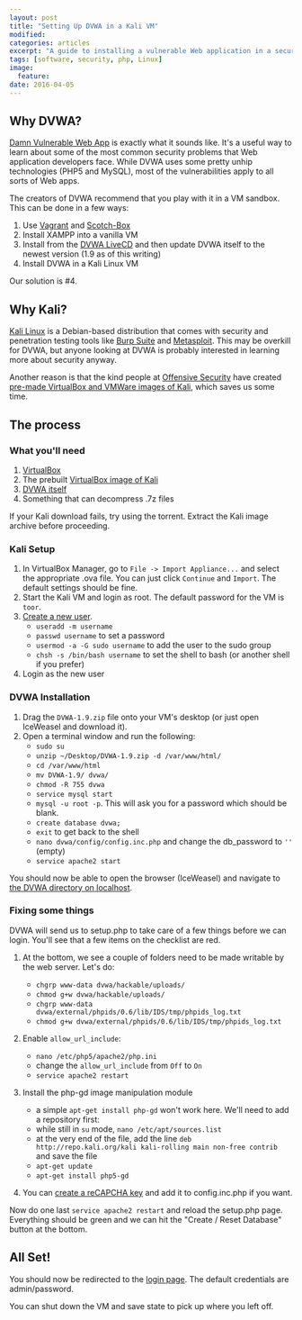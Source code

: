 ```yaml
---
layout: post
title: "Setting Up DVWA in a Kali VM"
modified:
categories: articles
excerpt: "A guide to installing a vulnerable Web application in a security-testing oriented Linux distribution."
tags: [software, security, php, Linux]
image:
  feature:
date: 2016-04-05
---
```


## Why DVWA?

[Damn Vulnerable Web App](http://www.dvwa.co.uk/) is exactly what it sounds like.  It's a useful way to learn about some of the most common security problems that Web application developers face.  While DVWA uses some pretty unhip technologies (PHP5 and MySQL), most of the vulnerabilities apply to all sorts of Web apps.

The creators of DVWA recommend that you play with it in a VM sandbox.  This can be done in a few ways:

1. Use [Vagrant](https://www.vagrantup.com/) and [Scotch-Box](https://box.scotch.io/)
2. Install XAMPP into a vanilla VM
3. Install from the [DVWA LiveCD](http://www.dvwa.co.uk/DVWA-1.0.7.iso) and then update DVWA itself to the newest version (1.9 as of this writing)
4. Install DVWA in a Kali Linux VM

Our solution is #4.

## Why Kali?
[Kali Linux](https://www.kali.org/) is a Debian-based distribution that comes with security and penetration testing tools like [Burp Suite](https://portswigger.net/burp/) and [Metasploit](https://www.metasploit.com/).  This may be overkill for DVWA, but anyone looking at DVWA is probably interested in learning more about security anyway.

Another reason is that the kind people at [Offensive Security](https://www.offensive-security.com/) have created [pre-made VirtualBox and VMWare images of Kali](https://www.offensive-security.com/kali-linux-vmware-virtualbox-image-download/), which saves us some time.

## The process

### What you'll need
1. [VirtualBox](https://www.virtualbox.org/wiki/Downloads) 
2. The prebuilt [VirtualBox image of Kali](https://www.offensive-security.com/kali-linux-vmware-virtualbox-image-download/)
3. [DVWA itself](https://github.com/RandomStorm/DVWA/archive/v1.9.zip)
4. Something that can decompress .7z files

If your Kali download fails, try using the torrent.  Extract the Kali image archive before proceeding.

### Kali Setup
1. In VirtualBox Manager, go to `File -> Import Appliance...` and select the appropriate .ova file.  You can just click `Continue` and `Import`.  The default settings should be fine.
2. Start the Kali VM and login as root.  The default password for the VM is `toor`.
3. [Create a new user](https://www.linkedin.com/pulse/20140502074357-79939846-adding-a-new-user-in-kali-linux).
    - `useradd -m username`
    - `passwd username` to set a password
    - `usermod -a -G sudo username` to add the user to the sudo group
    - `chsh -s /bin/bash username` to set the shell to bash (or another shell if you prefer)
4. Login as the new user

### DVWA Installation
1. Drag the `DVWA-1.9.zip` file onto your VM's desktop (or just open IceWeasel and download it).
2. Open a terminal window and run the following:
    - `sudo su`
    - `unzip ~/Desktop/DVWA-1.9.zip -d /var/www/html/`
    - `cd /var/www/html`
    - `mv DVWA-1.9/ dvwa/`
    - `chmod -R 755 dvwa`
    - `service mysql start`
    - `mysql -u root -p`. This will ask you for a password which should be blank.
    - `create database dvwa;`
    - `exit` to get back to the shell
    - `nano dvwa/config/config.inc.php` and change the db_password to `''` (empty)
    - `service apache2 start`

You should now be able to open the browser (IceWeasel) and navigate to [the DVWA directory on localhost](http://localhost/dvwa/).

### Fixing some things
DVWA will send us to setup.php to take care of a few things before we can login.  You'll see that a few items on the checklist are red.

1. At the bottom, we see a couple of folders need to be made writable by the web server.  Let's do:
    - `chgrp www-data dvwa/hackable/uploads/`
    - `chmod g+w dvwa/hackable/uploads/`
    - `chgrp www-data dvwa/external/phpids/0.6/lib/IDS/tmp/phpids_log.txt`
    - `chmod g+w dvwa/external/phpids/0.6/lib/IDS/tmp/phpids_log.txt`
2. Enable `allow_url_include`:
    - `nano /etc/php5/apache2/php.ini` 
    - change the `allow_url_include` from `Off` to `On`
    - `service apache2 restart`
3. Install the php-gd image manipulation module
    - a simple `apt-get install php-gd` won't work here.  We'll need to add a repository first:
    - while still in `su` mode, `nano /etc/apt/sources.list`
    - at the very end of the file, add the line `deb http://repo.kali.org/kali kali-rolling main non-free contrib` and save the file
    - `apt-get update`
    - `apt-get install php5-gd`

4. You can [create a reCAPCHA key](https://www.google.com/recaptcha/admin/create) and add it to config.inc.php if you want.

Now do one last `service apache2 restart` and reload the setup.php page.  Everything should be green and we can hit the "Create / Reset Database" button at the bottom.

## All Set!

You should now be redirected to the [login page](http://localhost/dvwa/login.php).  The default credentials are admin/password.

You can shut down the VM and save state to pick up where you left off.